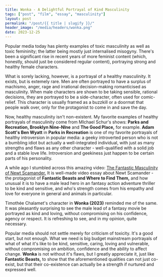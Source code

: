 ```yaml
---
title: Wonka - A Delightful Portrayal of Kind Masculinity
tags: ["post", "film", "essay", "masculinity"]
layout: post
permalink: "/post/{{ title | slugify }}/"
header_image: "/media/headers/wonka.png"
date: 2023-12-25
---
```

Popular media today has plenty examples of toxic masculinity as well as
toxic femininity; the latter being mostly just internalised misogyny.
There's been a significant rise in recent years of more feminist content
(which, honestly, should just be considered regular content), portraying
strong and healthy female characters.

What is sorely lacking, however, is a portrayal of a healthy
masculinity. It exists, but is extemely rare. Men are often portrayed to
have a surplus of machismo, anger, rage and irrational decision-making
romanticised as masculinity. When male characters are shown to be taking
sensible, rational decisions, they are portrayed to be a side-character,
often used for comic-relief. This character is usually framed as a
buzzkill or a doormat that people walk over, only for the protagonist to
come in and save the day.

Now, healthy masculinity isn't non-existent. My favorite examples of
healthy portrayals of masculinity come from MIchael Schur's shows:
**Parks and Recreation, Brooklyn Nine-NIne** and **The Good Place,** for
example. **Adam Scott's Ben Wyatt** in **Parks in Recreation** is one of
my favorite portrayals of healthy introversion in popular media: a geeky
introverted person who is not a bumbling idiot but actually a
well-integrated individual, with just as many strengths and flaws as any
other character - well-qualified with a solid job and a stable love
life. Introversion and geekiness just happen to be certain parts of his
personality.

A while ago I stumbled across this amazing video: [The Fantastic
Masculinity of Newt
Scamander.](https://www.youtube.com/watch?v=C4kuR1gyOeQ) It is well-made
video essay about Newt Scamander - the protagonist of **Fantastic Beasts
and Where to Find Them,** and how unusual it is to have a male lead hero
in an fantasy action adventure thriller to be kind and sensitive, and
who's strength comes from his empathy and love for everyone in general
and animals in particular.

Timothée Chalamet's character in **Wonka (2023)** reminded me of the
same. It was pleasantly surprising to see the male lead of a fantasy
movie be portrayed as kind and loving, without compromising on his
confidence, agency or respect. It is refreshing to see, and in my
opinion, quite necessary.

Popular media should not settle merely for criticism of toxicity. It's a
good start, but not enough. What we need is big budget mainstream
portrayals of what of what it's like to be kind, sensitive, caring,
loving and vulnerable, without compromising on ambition, confidence and
the ability to affect change. **Wonka** is not without it's flaws, but I
greatly appreciate it, just like **Fantastic Beasts,** to show that the
aforementioned qualities can not just co-exist, but that their
co-existence can actually be a strength if nurtured and expressed well.